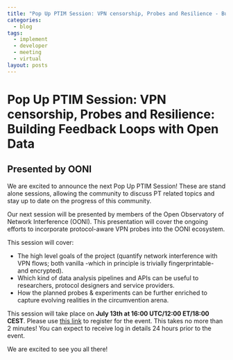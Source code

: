```yaml
---
title: "Pop Up PTIM Session: VPN censorship, Probes and Resilience - Building Feedback Loops with Open Data"
categories:
  - blog
tags:
  - implement
  - developer
  - meeting
  - virtual
layout: posts
---
```


# Pop Up PTIM Session: VPN censorship, Probes and Resilience: Building Feedback Loops with Open Data

## Presented by OONI

We are excited to announce the next Pop Up PTIM Session! These are stand alone
sessions, allowing the community to discuss PT related topics and stay up to
date on the progress of this community.

Our next session will be presented by members of the Open Observatory of
Network Interference (OONI). This presentation will cover the ongoing efforts
to incorporate protocol-aware VPN probes into the OONI ecosystem.

This session will cover:

- The high level goals of the project (quantify network interference with VPN
  flows; both vanilla -which in principle is trivially fingerprintable- and
encrypted).
- Which kind of data analysis pipelines and APIs can be useful to researchers,
  protocol designers and service providers.
- How the planned probes & experiments can be further enriched to capture
  evolving realities in the circumvention arena.

This session will take place on **July 13th at 16:00 UTC/12:00 ET/18:00 CEST**.
Please use [this link](https://cryptpad.fr/form/#/2/form/view/dWaOQCbEqzgIlAmPh8JhprzllYl+bHCt7NZ5ER2UwLg/)
to register for the event. This takes no more than 2 minutes! You can expect to
receive log in details 24 hours prior to the event.

We are excited to see you all there!
